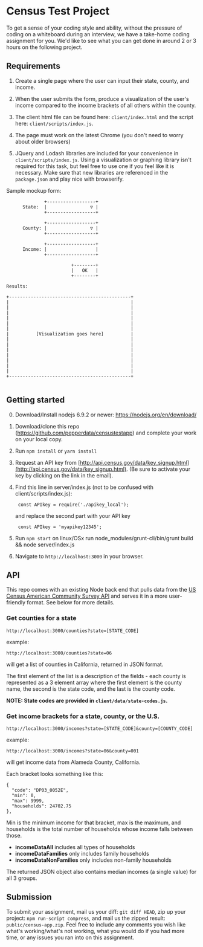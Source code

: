 # Census Test Project

To get a sense of your coding style and ability, without the pressure of coding on a whiteboard during an interview, we have a take-home coding assignment for you. We'd like to see what you can get done in around 2 or 3 hours on the following project.

## Requirements
  1) Create a single page where the user can input their state, county, and income.
  
  2) When the user submits the form, produce a visualization of the user's income compared to the income brackets of all others within the county.
  
  3) The client html file can be found here: `client/index.html` and the script here: `client/scripts/index.js`.
  
  4) The page must work on the latest Chrome (you don't need to worry about older browsers)
  
  5) JQuery and Lodash libraries are included for your convenience in `client/scripts/index.js`. Using a visualization or graphing library isn't required for this task, but feel free to use one if you feel like it is necessary. Make sure that new libraries are referenced in the `package.json` and play nice with browserify.


Sample mockup form:

```
              +------------------+
      State:  |                ▽ |
              +------------------+

              +------------------+
      County: |                ▽ |
              +------------------+

              +------------------+
      Income: |                  |
              +------------------+

                        +--------+
                        |   OK   |
                        +--------+

Results:

+---------------------------------------------+
|                                             |
|                                             |
|                                             |
|                                             |
|                                             |
|                                             |
|          [Visualization goes here]          |
|                                             |
|                                             |
|                                             |
|                                             |
|                                             |
|                                             |
|                                             |
+---------------------------------------------+


```


## Getting started
0. Download/Install nodejs 6.9.2 or newer: https://nodejs.org/en/download/
1. Download/clone this repo (https://github.com/pepperdata/censustestapp) and complete your work on your local copy.
2. Run `npm install` or `yarn install`
3. Request an API key from [http://api.census.gov/data/key_signup.html](http://api.census.gov/data/key_signup.html). (Be sure to activate your key by clicking on the link in the email).
4. Find this line in server/index.js (not to be confused with client/scripts/index.js):

        const APIkey = require('./apikey_local');

      and replace the second part with your API key

        const APIkey = 'myapikey12345';

5. Run `npm start` on linux/OSx run node_modules/grunt-cli/bin/grunt build && node server/index.js

6. Navigate to `http://localhost:3000` in your browser.


## API

This repo comes with an existing Node back end that pulls data from the [US Census American Community Survey API](http://api.census.gov/data/2014/acs1/profile.html) and serves it in a more user-friendly format.  See below for more details.

### Get counties for a state
```
http://localhost:3000/counties?state=[STATE_CODE]
```
example:
```
http://localhost:3000/counties?state=06
```
will get a list of counties in California, returned in JSON format.

The first element of the list is a description of the fields - each county is represented as a 3 element array where the first element is the county name, the second is the state code, and the last is the county code.

**NOTE: State codes are provided in `client/data/state-codes.js`.**


### Get income brackets for a state, county, or the U.S.
```
http://localhost:3000/incomes?state=[STATE_CODE]&county=[COUNTY_CODE]
```
example:
```
http://localhost:3000/incomes?state=06&county=001
```
will get income data from Alameda County, California.

Each bracket looks something like this:
```
{
  "code": "DP03_0052E",
  "min": 0,
  "max": 9999,
  "households": 24702.75
},
```

Min is the minimum income for that bracket, max is the maximum, and households is the total number of households whose income falls between those.

- **incomeDataAll** includes all types of households
- **incomeDataFamilies** only includes family households
- **incomeDataNonFamilies** only includes non-family households

The returned JSON object also contains median incomes (a single value) for all 3 groups.

## Submission

To submit your assignment, mail us your diff: `git diff HEAD`, zip up your project: `npm run-script compress`, and mail us the zipped result: `public/census-app.zip`. Feel free to include any comments you wish like what's working/what's not working, what you would do if you had more time, or any issues you ran into on this assignment.
